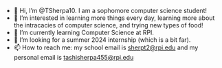 - 👋 Hi, I’m @TSherpa10. I am a sophomore computer science student!
- 👀 I’m interested in learning more things every day, learning more about the intracacies of computer science, and trying new types of food!
- 🌱 I’m currently learning Computer Science at RPI.
- 💞️ I’m looking for a summer 2024 internship (which is a bit far).
- 📫 How to reach me: my school email is sherpt2@rpi.edu and my personal email is tashisherpa455@rpi.edu

<!---
TSherpa10/TSherpa10 is a ✨ special ✨ repository because its `README.md` (this file) appears on your GitHub profile.
You can click the Preview link to take a look at your changes.
--->
